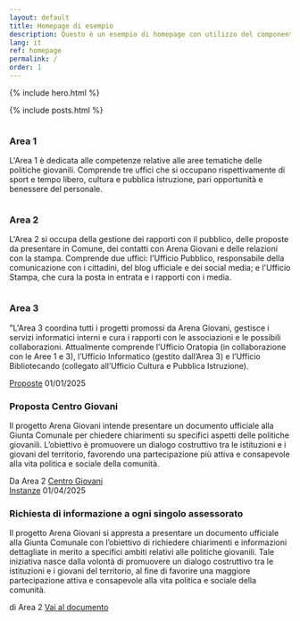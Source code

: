 ```yaml
---
layout: default
title: Homepage di esempio
description: Questo è un esempio di homepage con utilizzo del componente "hero"
lang: it
ref: homepage
permalink: /
order: 1
---
```


{% include hero.html %}

<main class="container my-4" markdown="1">

{% include posts.html %}
<div class="row">
  <div class="col-12 col-lg-4">
    <!--start card-->
    <div class="card-wrapper">
      <div class="card">
        <div class="card-body">
          <div class="links" href="ciao">
              <div class="img-responsive-wrapper">
                <div class="img-responsive">
                  <figure class="img-wrapper">
                    <img src="https://placehold.co/310x190/378a80/FFFFFF/?text=Area%201" title="" alt="">
                  </figure>
                </div>
              </div>
                <h3 class="card-title h3 ">Area 1</h3>
                <p class="card-text font-serif">L'Area 1 è dedicata alle competenze relative alle aree tematiche delle politiche giovanili. Comprende tre uffici che si occupano rispettivamente di sport e tempo libero, cultura e pubblica istruzione, pari opportunità e benessere del personale.</p>
          </div>
        </div>
      </div>
    </div>
    <!--end card-->
  </div>
  <div class="col-12 col-lg-4">
    <!--start card-->
    <div class="card-wrapper">
      <div class="card">
        <div class="card-body">
        <div class="img-responsive-wrapper">
          <div class="img-responsive">
            <figure class="img-wrapper">
                    <img src="https://placehold.co/310x190/378a80/FFFFFF/?text=Area%202" title="" alt="">
            </figure>
          </div>
        </div>
          <h3 class="card-title h3 ">Area 2</h3>
          <p class="card-text font-serif">L'Area 2 si occupa della gestione dei rapporti con il pubblico, delle proposte da presentare in Comune, dei contatti con Arena Giovani e delle relazioni con la stampa. Comprende due uffici: l'Ufficio Pubblico, responsabile della comunicazione con i cittadini, del blog ufficiale e dei social media; e l'Ufficio Stampa, che cura la posta in entrata e i rapporti con i media.</p>
        </div>
      </div>
    </div>
    <!--end card-->
  </div>
  <div class="col-12 col-lg-4">
    <!--start card-->
    <div class="card-wrapper">
      <div class="card">
        <div class="card-body">
        <div class="img-responsive-wrapper">
          <div class="img-responsive">
            <figure class="img-wrapper">
                    <img src="https://placehold.co/310x190/378a80/FFFFFF/?text=Area%203" title="" alt="">
            </figure>
          </div>
        </div>
          <h3 class="card-title h3 ">Area 3</h3>
          <p class="card-text font-serif">"L'Area 3 coordina tutti i progetti promossi da Arena Giovani, gestisce i servizi informatici interni e cura i rapporti con le associazioni e le possibili collaborazioni. Attualmente comprende l’Ufficio Oratopia (in collaborazione con le Aree 1 e 3), l’Ufficio Informatico (gestito dall’Area 3) e l’Ufficio Bibliotecando (collegato all’Ufficio Cultura e Pubblica Istruzione).</p>
        </div>
      </div>
    </div>
    <!--end card-->
  </div>
</div>




<div class="container">
  <div class="row">
    <div class="col-sm">
    <div class="card-wrapper card-space">
      <div class="card card-bg card-big no-after">
        <div class="card-body">
          <div class="head-tags">
            <a class="card-tag" href="/proposte/">Proposte</a>
            <span class="data">01/01/2025</span>
          </div>
          <h3 class="card-title h5 ">Proposta Centro Giovani</h3>
          <p class="card-text font-serif">Il progetto Arena Giovani intende presentare un documento ufficiale alla Giunta Comunale per chiedere chiarimenti su specifici aspetti delle politiche giovanili. L’obiettivo è promuovere un dialogo costruttivo tra le istituzioni e i giovani del territorio, favorendo una partecipazione più attiva e consapevole alla vita politica e sociale della comunità.</p>
          <div class="it-card-footer">
            <span class="card-signature">Da Area 2</span>
            <a class="btn btn-outline-primary btn-sm" href="/proposte/centrogiovani/">Centro Giovani</a>
          </div>
        </div>
      </div>
    </div>
    </div>
    <div class="col-sm">
    <div class="card-wrapper card-space">
      <div class="card card-bg card-big no-after">
        <div class="card-body">
          <div class="head-tags">
            <a class="card-tag" href="/comune/instanze/">Instanze</a>
            <span class="data">01/04/2025</span>
          </div>
          <h3 class="card-title h5 ">Richiesta di informazione a ogni singolo assessorato</h3>
          <p class="card-text font-serif">Il progetto Arena Giovani si appresta a presentare un documento ufficiale alla Giunta Comunale con l’obiettivo di richiedere chiarimenti e informazioni dettagliate in merito a specifici ambiti relativi alle politiche giovanili. Tale iniziativa nasce dalla volontà di promuovere un dialogo costruttivo tra le istituzioni e i giovani del territorio, al fine di favorire una maggiore partecipazione attiva e consapevole alla vita politica e sociale della comunità.</p>
          <div class="it-card-footer">
            <span class="card-signature">di Area 2</span>
            <a class="btn btn-outline-primary btn-sm" href="/comune/instanze/R-d-I-992739/">Vai al documento</a>
          </div>
        </div>
      </div>
    </div>
    </div>
  </div>
</div>
</main>


